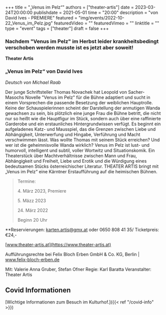 +++
title = "„Venus im Pelz“"
authors = ["theater-artis"]
date = 2023-03-24T20:00:00
publishdate = 2021-05-01
time = "20:00"
description = "von David Ives - PREMIERE"
featured = "img/events/2022-10-22_Venus_im_Pelz.jpg"
featuredVideo = ""
featuredVimeo = ""
linktitle = ""
type = "event"
tags = ["theater"]
draft = false
+++

### Nachdem "Venus im Pelz" im Herbst leider krankheitsbedingt verschoben werden musste ist es jetzt aber soweit! 


**Theater Artis**

### „Venus im Pelz“ von David Ives
*Deutsch von Michael Raab*

Der junge Schriftsteller Thomas Novachek hat Leopold von Sacher-Masochs Novelle "Venus im Pelz" für die Bühne adaptiert und sucht in einem Vorsprechen die passende Besetzung der weiblichen Hauptrolle. Keine der Schauspielerinnen scheint der Darstellung der anmutigen Wanda gewachsen zu sein, bis plötzlich eine junge Frau die Bühne betritt, die nicht nur so heißt wie die Hauptfigur im Stück, sondern auch über eine raffinierte Garderobe und ein erstaunliches Hintergrundwissen verfügt. Es beginnt ein aufgeladenes Katz- und Mausspiel, das die Grenzen zwischen Liebe und Abhängigkeit, Unterwerfung und Hingabe, Verführung und Macht verschwimmen lässt. Was wollte Thomas mit seinem Stück erreichen? Und wer ist die geheimnisvolle Wanda wirklich?
Venus im Pelz ist lust- und humorvoll, intelligent und subtil, voller Wortwitz und Situationskomik. Ein Theaterstück über Machtverhältnisse zwischen Mann und Frau, Abhängigkeit und Freiheit, Liebe und Erotik und die Würdigung eines bedeutsamen Stücks österreichischer Literatur.
THEATER ARTIS bringt mit „Venus im Pelz“ eine Kärntner Erstaufführung auf die heimischen Bühnen.

>Termine:
>
> 4\. März 2023, Premiere
>
> 5\. Mäzz 2023
>
> 24\. März 2022
>
> Beginn 20 Uhr

**Reservierungen: karten.artis@gmx.at oder 0650 808 41 35/ Ticketpreis: €24,-

[www.theater-artis.at](https://www.theater-artis.at)


Aufführungsrechte bei Felix Bloch Erben GmbH & Co. KG, Berlin | www.felix-bloch-erben.de

Mit: Valerie Anna Gruber, Stefan Ofner
Regie: Karl Baratta
Veranstalter: Theater Artis






## Covid Informationen

[Wichtige Informationen zum Besuch im Kulturhof.]({{< ref "/covid-info" >}})
